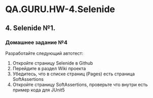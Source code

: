 # QA.GURU.HW-4.Selenide
## 4. Selenide №1.
### Домашнее задание №4

Разработайте следующий автотест:
1) Откройте страницу Selenide в Github
2) Перейдите в раздел Wiki проекта
3) Убедитесь, что в списке страниц (Pages) есть страница SoftAssertions
4) Откройте страницу SoftAssertions, проверьте что внутри есть пример кода для JUnit5
